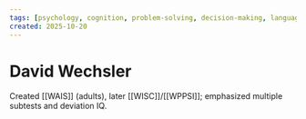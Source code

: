 ```yaml
---
tags: [psychology, cognition, problem-solving, decision-making, language, intelligence, testing, heuristics, bias]
created: 2025-10-20
---
```

# David Wechsler

Created [[WAIS]] (adults), later [[WISC]]/[[WPPSI]]; emphasized multiple subtests and deviation IQ.

